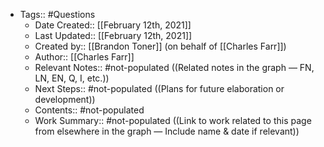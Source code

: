 - Tags:: #Questions
    - Date Created:: [[February 12th, 2021]]
    - Last Updated:: [[February 12th, 2021]]
    - Created by:: [[Brandon Toner]] (on behalf of [[Charles Farr]])
    - Author:: [[Charles Farr]]
    - Relevant Notes:: #not-populated ((Related notes in the graph — FN, LN, EN, Q, I, etc.))
    - Next Steps:: #not-populated ((Plans for future elaboration or development))
    - Contents:: #not-populated
    - Work Summary:: #not-populated ((Link to work related to this page from elsewhere in the graph — Include name & date if relevant))
